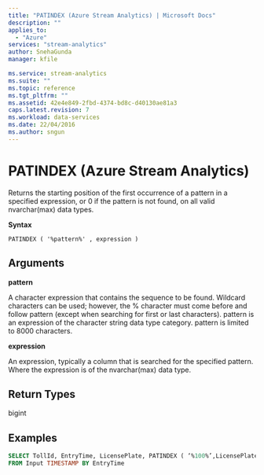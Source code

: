 ```yaml
---
title: "PATINDEX (Azure Stream Analytics) | Microsoft Docs"
description: ""
applies_to: 
  - "Azure"
services: "stream-analytics"
author: SnehaGunda
manager: kfile

ms.service: stream-analytics
ms.suite: ""
ms.topic: reference
ms.tgt_pltfrm: ""   
ms.assetid: 42e4e849-2fbd-4374-bd8c-d40130ae81a3
caps.latest.revision: 7
ms.workload: data-services
ms.date: 22/04/2016
ms.author: sngun
---
```

# PATINDEX (Azure Stream Analytics)
  Returns the starting position of the first occurrence of a pattern in a specified expression, or 0 if the pattern is not found, on all valid nvarchar(max) data types.  
  
 **Syntax**  
  
```  
PATINDEX ( '%pattern%' , expression )  
```  
  
## Arguments  
 **pattern**  
  
 A character expression that contains the sequence to be found. Wildcard characters can be used; however, the % character must come before and follow pattern (except when searching for first or last characters). pattern is an expression of the character string data type category. pattern is limited to 8000 characters.  
  
 **expression**  
  
 An expression, typically a column that is searched for the specified pattern. Where the expression is of the nvarchar(max) data type.  
  
## Return Types  
 bigint  
  
## Examples  
  
```SQL  
SELECT TollId, EntryTime, LicensePlate, PATINDEX ( ‘%100%’,LicensePlate ),  
FROM Input TIMESTAMP BY EntryTime  
  
```  
  
  